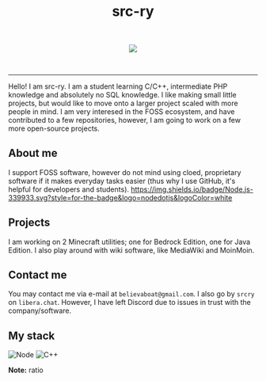 
<p align="center">
    <h1 align="center">src-ry</h1>
</p>
<br>
<p align="center">
<img src="https://readme-typing-svg.demolab.com?font=Fira+Code&pause=1000&center=true&vCenter=true&width=435&lines=Current+C%2B%2B+beginner+;Decent+at+MediaWiki+config+;Discord+Bot+Maker">
</p>
<br>

-----

Hello! I am src-ry. I am a student learning C/C++, intermediate PHP knowledge and absolutely no SQL knowledge. I like making small little projects, but would like to move onto a larger project scaled with more people in mind. I am very interesed in the FOSS ecosystem, and have contributed to a few repositories, however, I am going to work on a few more open-source projects.

## About me
I support FOSS software, however do not mind using cloed, proprietary software if it makes everyday tasks easier (thus why I use GitHub, it's helpful for developers and students).
https://img.shields.io/badge/Node.js-339933.svg?style=for-the-badge&logo=nodedotjs&logoColor=white
## Projects
I am working on 2 Minecraft utilities; one for Bedrock Edition, one for Java Edition. I also play around with wiki software, like MediaWiki and MoinMoin. 

## Contact me
You may contact me via e-mail at `believaboat@gmail.com`. I also go by `srcry` on `libera.chat`. However, I have left Discord due to issues in trust with the company/software. 

## My stack
  ![Node](https://img.shields.io/badge/Node.js-339933.svg?style=for-the-badge&logo=nodedotjs&logoColor=white)
  ![C++](https://img.shields.io/badge/C++-00599C.svg?style=for-the-badge&logo=C++&logoColor=white)
  
**Note:** ratio
